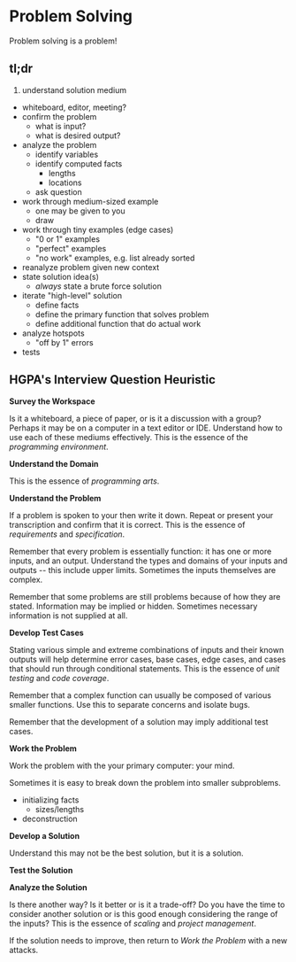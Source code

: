 ---
---

Problem Solving
===============

Problem solving is a problem!

## tl;dr

1. understand solution medium
  - whiteboard, editor, meeting?
- confirm the problem
  - what is input?
  - what is desired output?
- analyze the problem
  - identify variables
  - identify computed facts
    - lengths
    - locations
  - ask question
- work through medium-sized example
  - one may be given to you
  - draw 
- work through tiny examples (edge cases)
  - "0 or 1" examples
  - "perfect" examples
  - "no work" examples, e.g. list already sorted
- reanalyze problem given new context
- state solution idea(s)
  - _always_ state a brute force solution
- iterate "high-level" solution
  - define facts
  - define the primary function that solves problem
  - define additional function that do actual work
- analyze hotspots
  - "off by 1" errors
- tests

## HGPA's Interview Question Heuristic

**Survey the Workspace**

Is it a whiteboard, a piece of paper, or is it a discussion with a group? Perhaps it may be on a computer in a text editor or IDE. Understand how to use each of these mediums effectively. This is the essence of the _programming environment_.

**Understand the Domain**

This is the essence of _programming arts_.

**Understand the Problem**

If a problem is spoken to your then write it down.
Repeat or present your transcription and confirm that it is correct.
This is the essence of _requirements_ and _specification_.

Remember that every problem is essentially function: it has one or more inputs, and an output. Understand the types and domains of your inputs and outputs -- this include upper limits. Sometimes the inputs themselves are complex.

Remember that some problems are still problems because of how they are stated. Information may be implied or hidden. Sometimes necessary information is not supplied at all.

**Develop Test Cases**

Stating various simple and extreme combinations of inputs and their known outputs will help determine error cases, base cases, edge cases, and cases that should run through conditional statements. This is the essence of _unit testing_ and _code coverage_.

Remember that a complex function can usually be composed of various smaller functions. Use this to separate concerns and isolate bugs.

Remember that the development of a solution may imply additional test cases.

**Work the Problem**

Work the problem with the your primary computer: your mind.

Sometimes it is easy to break down the problem into smaller subproblems.

- initializing facts
  - sizes/lengths
- deconstruction

**Develop a Solution**

Understand this may not be the best solution, but it is a solution.

**Test the Solution**

**Analyze the Solution**

Is there another way? Is it better or is it a trade-off?
Do you have the time to consider another solution or is this good enough considering the range of the inputs?
This is the essence of _scaling_ and _project management_.

If the solution needs to improve, then return to _Work the Problem_ with a new attacks.

